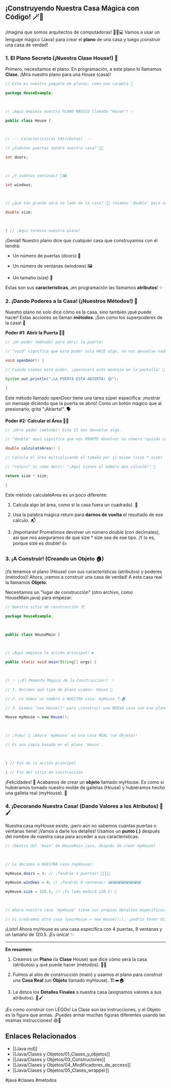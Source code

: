 ## ¡Construyendo Nuestra Casa Mágica con Código! 🪄🧱

¡Imagina que somos arquitectos de computadoras! 👷‍♀️💻 Vamos a usar un lenguaje mágico (Java) para crear el **plano** de una casa y luego ¡construir una casa de verdad!

### 1. El Plano Secreto (¡Nuestra Clase House!) 📝

Primero, necesitamos el plano. En programación, a este plano lo llamamos **Clase**. ¡Mira nuestro plano para una House (casa)!

```java
// Este es nuestro paquete de planos, como una carpeta 📁

package HouseExample;

  

// ¡Aquí empieza nuestro PLANO MÁGICO llamado "House"! ✨

public class House {

  

// --- Características (Atributos) ---

// ¿Cuántas puertas tendrá nuestra casa? 🤔🚪

int doors;

  

// ¿Y cuántas ventanas? 🤔🖼️

int windows;

  

// ¿Qué tan grande será un lado de la casa? 🤔📏 (Usamos 'double' para números con decimales)

double size;

  

} // ¡Aquí termina nuestro plano!
```

¡Genial! Nuestro plano dice que cualquier casa que construyamos con él tendrá:

- Un número de puertas (doors) 🚪
    
- Un número de ventanas (windows) 🖼️
    
- Un tamaño (size) 📏
    

Estas son sus **características**, ¡en programación las llamamos **atributos**! ✨

### 2. ¡Dando Poderes a la Casa! (¡Nuestros Métodos!) 🚀

Nuestro plano no solo dice cómo es la casa, sino también ¡qué puede hacer! Estas acciones se llaman **métodos**. ¡Son como los superpoderes de la casa! 💪

**Poder #1: Abrir la Puerta 🚪🔑**

```java
// ¡Un poder (método) para abrir la puerta!

// "void" significa que este poder solo HACE algo, no nos devuelve nada a cambio.

void openDoor() {

// Cuando usemos este poder, ¡aparecerá este mensaje en la pantalla! 📢

System.out.println("¡LA PUERTA ESTA ABIERTA! 😄");

}
```


Este método llamado openDoor tiene una tarea súper específica: ¡mostrar un mensaje diciendo que la puerta se abrió! Como un botón mágico que al presionarlo, grita "¡Abierta!". 🗣️

**Poder #2: Calcular el Área 📐🔢**

```java
// ¡Otro poder (método)! Este SÍ nos devuelve algo.

// "double" aquí significa que nos PROMTE devolver un número (quizás con decimales).

double calculateArea() {

// Calcula el área multiplicando el tamaño por sí mismo (size * size)

// "return" es como decir: "¡Aquí tienes el número que calculé!" 🎁

return size * size;

}
```

Este método calculateArea es un poco diferente:

1. Calcula algo (el área, como si la casa fuera un cuadrado). 🧠
    
2. Usa la palabra mágica return para **darnos de vuelta** el resultado de ese cálculo. 📬
    
3. ¡Importante! Prometimos devolver un número double (con decimales), así que nos aseguramos de que size * size sea de ese tipo. ¡Y lo es, porque size es double! 👍
    

### 3. ¡A Construir! (Creando un Objeto 🏠)

¡Ya tenemos el plano (House) con sus características (atributos) y poderes (métodos)! Ahora, ¡vamos a construir una casa de verdad! A esta casa real la llamamos **Objeto**.

Necesitamos un "lugar de construcción" (otro archivo, como HouseMain.java) para empezar:

```java
// Nuestro sitio de construcción 🏗️

package HouseExample;

  

public class HouseMain {

  

// ¡Aquí empieza la acción principal! ▶️

public static void main(String[] args) {

  

// ✨ ¡¡El Momento Mágico de la Construcción!! ✨

// 1. Decimos qué tipo de plano usamos: House 📝

// 2. Le damos un nombre a NUESTRA casa: myHouse 🏷️🏠

// 3. Usamos "new House()" para ¡construir una NUEVA casa con ese plano! 🔨

House myHouse = new House();

  

// ¡Yuhu! 🎉 ¡Ahora 'myHouse' es una casa REAL (un Objeto)!

// Es una copia basada en el plano 'House'.

  

} // Fin de la acción principal

} // Fin del sitio de construcción
```

¡Felicidades! 🥳 Acabamos de crear un **objeto** llamado myHouse. Es como si hubiéramos tomado nuestro molde de galletas (House) y hubiéramos hecho una galleta real (myHouse). 🍪

### 4. ¡Decorando Nuestra Casa! (Dando Valores a los Atributos) 🎨🖌️

Nuestra casa myHouse existe, ¡pero aún no sabemos cuántas puertas o ventanas tiene! ¡Vamos a darle los detalles! Usamos un **punto (.)** después del nombre de nuestra casa para acceder a sus características:

```java
// (Dentro del 'main' de HouseMain.java, después de crear myHouse)

  

// Le decimos a NUESTRA casa (myHouse):

myHouse.doors = 4; // ¡Tendrás 4 puertas! 🚪🚪🚪🚪

myHouse.windows = 8; // ¡Tendrás 8 ventanas! 🖼️🖼️🖼️🖼️🖼️🖼️🖼️🖼️

myHouse.size = 120.5; // ¡Tu lado medirá 120.5! 📏

  

// Ahora nuestra casa 'myHouse' tiene sus propios detalles específicos.

// Si creáramos otra casa (yourHouse = new House();), ¡podría tener diferentes detalles!
```

¡Listo! Ahora myHouse es una casa específica con 4 puertas, 8 ventanas y un tamaño de 120.5. ¡Es única! ✨

---

**En resumen:**

1. Creamos un **Plano** (la **Clase** House) que dice cómo será la casa (atributos) y qué puede hacer (métodos). 📝💪
    
2. Fuimos al sitio de construcción (main) y usamos el plano para construir una **Casa Real** (un **Objeto** llamado myHouse). 🏗️➡️🏠
    
3. Le dimos los **Detalles Finales** a nuestra casa (asignamos valores a sus atributos). 🎨🖌️
    

¡Es como construir con LEGOs! La Clase son las instrucciones, y el Objeto es la figura que armas. ¡Puedes armar muchas figuras diferentes usando las mismas instrucciones! 😄🧱

## Enlaces Relacionados
- [[Java.md]]
- [[Java/Clases y Objetos/01_Clases_y_objetos]]
- [[Java/Clases y Objetos/03_Constructores]]
- [[Java/Clases y Objetos/04_Modificadores_de_acceso]]
- [[Java/Clases y Objetos/05_Clases_wrapper]]

#java #clases #metodos